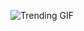 
<!-- GIF_SECTION -->
![Trending GIF](https://media0.giphy.com/media/v1.Y2lkPThiYjIxNzcyZHltcjlhd3Vwbzl0YjFtMWhreWcyZ2kzajFieGs4Ymlmbm9uOXl4cCZlcD12MV9naWZzX3NlYXJjaCZjdD1n/oaDcc0LTCuIAiGYrzn/giphy.gif)
<!-- END_GIF_SECTION -->
